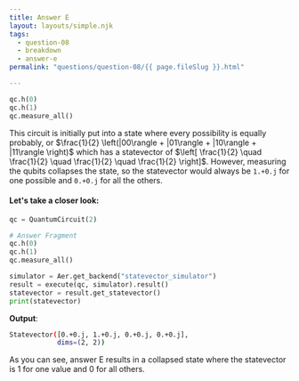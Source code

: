 ```yaml
---
title: Answer E
layout: layouts/simple.njk
tags:
  - question-08
  - breakdown
  - answer-e
permalink: "questions/question-08/{{ page.fileSlug }}.html"

---
```



```python
qc.h(0)  
qc.h(1)  
qc.measure_all() 
```

This circuit is initially put into a state where every possibility is equally probably, or $\frac{1}{2} \left(|00\rangle + |01\rangle + |10\rangle + |11\rangle \right)$ which has a statevector of $\left[ \frac{1}{2} \quad \frac{1}{2} \quad \frac{1}{2} \quad \frac{1}{2} \right]$.
However, measuring the qubits collapses the state, so the statevector would always be `1.+0.j` for one possible and `0.+0.j` for all the others.

#### Let's take a closer look:


```python
qc = QuantumCircuit(2)

# Answer Fragment
qc.h(0)
qc.h(1)
qc.measure_all()

simulator = Aer.get_backend("statevector_simulator")
result = execute(qc, simulator).result()
statevector = result.get_statevector()
print(statevector)
```

**Output**:
```bash
Statevector([0.+0.j, 1.+0.j, 0.+0.j, 0.+0.j],
            dims=(2, 2))

```

As you can see, answer E results in a collapsed state where the statevector is 1 for one value and 0 for all others.
